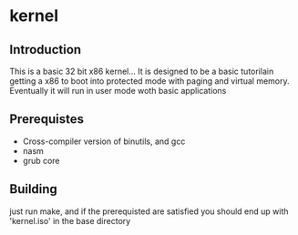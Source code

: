 # kernel

## Introduction

This is a basic 32 bit x86 kernel...  It is designed to be a basic tutorilain getting a x86 to boot into protected mode with paging and virtual memory.  Eventually it will run in user mode woth basic applications

## Prerequistes

- Cross-compiler version of binutils, and gcc
- nasm
- grub core

## Building

just run make, and if the prerequisted are satisfied you should end up with 'kernel.iso' in the base directory
